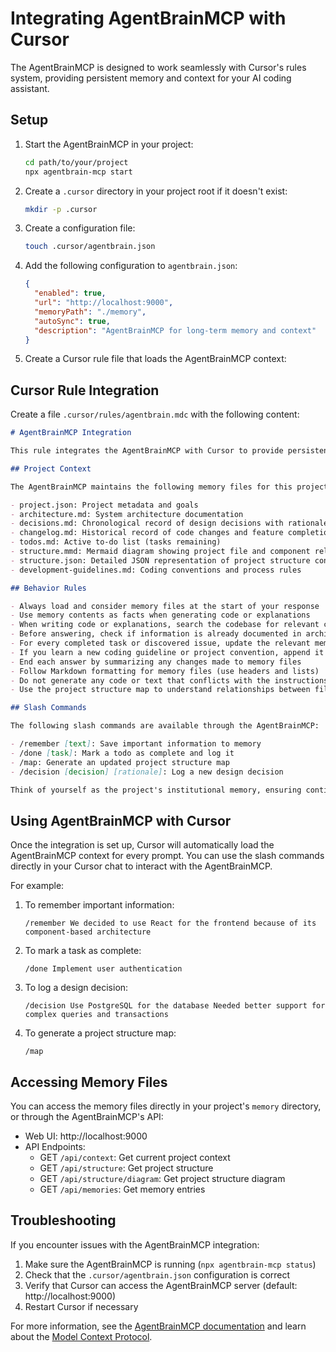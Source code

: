 # Integrating AgentBrainMCP with Cursor

The AgentBrainMCP is designed to work seamlessly with Cursor's rules system, providing persistent memory and context for your AI coding assistant.

## Setup

1. Start the AgentBrainMCP in your project:
   ```bash
   cd path/to/your/project
   npx agentbrain-mcp start
   ```

2. Create a `.cursor` directory in your project root if it doesn't exist:
   ```bash
   mkdir -p .cursor
   ```

3. Create a configuration file:
   ```bash
   touch .cursor/agentbrain.json
   ```

4. Add the following configuration to `agentbrain.json`:
   ```json
   {
     "enabled": true,
     "url": "http://localhost:9000",
     "memoryPath": "./memory",
     "autoSync": true,
     "description": "AgentBrainMCP for long-term memory and context"
   }
   ```

5. Create a Cursor rule file that loads the AgentBrainMCP context:

## Cursor Rule Integration

Create a file `.cursor/rules/agentbrain.mdc` with the following content:

```markdown
# AgentBrainMCP Integration

This rule integrates the AgentBrainMCP with Cursor to provide persistent memory and context awareness.

## Project Context

The AgentBrainMCP maintains the following memory files for this project:

- project.json: Project metadata and goals
- architecture.md: System architecture documentation
- decisions.md: Chronological record of design decisions with rationales
- changelog.md: Historical record of code changes and feature completions
- todos.md: Active to-do list (tasks remaining)
- structure.mmd: Mermaid diagram showing project file and component relationships
- structure.json: Detailed JSON representation of project structure connections
- development-guidelines.md: Coding conventions and process rules

## Behavior Rules

- Always load and consider memory files at the start of your response
- Use memory contents as facts when generating code or explanations
- When writing code or explanations, search the codebase for relevant context
- Before answering, check if information is already documented in architecture.md or decisions.md
- For every completed task or discovered issue, update the relevant memory files
- If you learn a new coding guideline or project convention, append it to development-guidelines.md
- End each answer by summarizing any changes made to memory files
- Follow Markdown formatting for memory files (use headers and lists)
- Do not generate any code or text that conflicts with the instructions in memory files
- Use the project structure map to understand relationships between files

## Slash Commands

The following slash commands are available through the AgentBrainMCP:

- /remember [text]: Save important information to memory
- /done [task]: Mark a todo as complete and log it
- /map: Generate an updated project structure map
- /decision [decision] [rationale]: Log a new design decision

Think of yourself as the project's institutional memory, ensuring continuity and coherence even as the codebase evolves.
```

## Using AgentBrainMCP with Cursor

Once the integration is set up, Cursor will automatically load the AgentBrainMCP context for every prompt. You can use the slash commands directly in your Cursor chat to interact with the AgentBrainMCP.

For example:

1. To remember important information:
   ```
   /remember We decided to use React for the frontend because of its component-based architecture
   ```

2. To mark a task as complete:
   ```
   /done Implement user authentication
   ```

3. To log a design decision:
   ```
   /decision Use PostgreSQL for the database Needed better support for complex queries and transactions
   ```

4. To generate a project structure map:
   ```
   /map
   ```

## Accessing Memory Files

You can access the memory files directly in your project's `memory` directory, or through the AgentBrainMCP's API:

- Web UI: http://localhost:9000
- API Endpoints:
  - GET `/api/context`: Get current project context
  - GET `/api/structure`: Get project structure
  - GET `/api/structure/diagram`: Get project structure diagram
  - GET `/api/memories`: Get memory entries

## Troubleshooting

If you encounter issues with the AgentBrainMCP integration:

1. Make sure the AgentBrainMCP is running (`npx agentbrain-mcp status`)
2. Check that the `.cursor/agentbrain.json` configuration is correct
3. Verify that Cursor can access the AgentBrainMCP server (default: http://localhost:9000)
4. Restart Cursor if necessary

For more information, see the [AgentBrainMCP documentation](../README.md) and learn about the [Model Context Protocol](model-context-protocol.md). 
